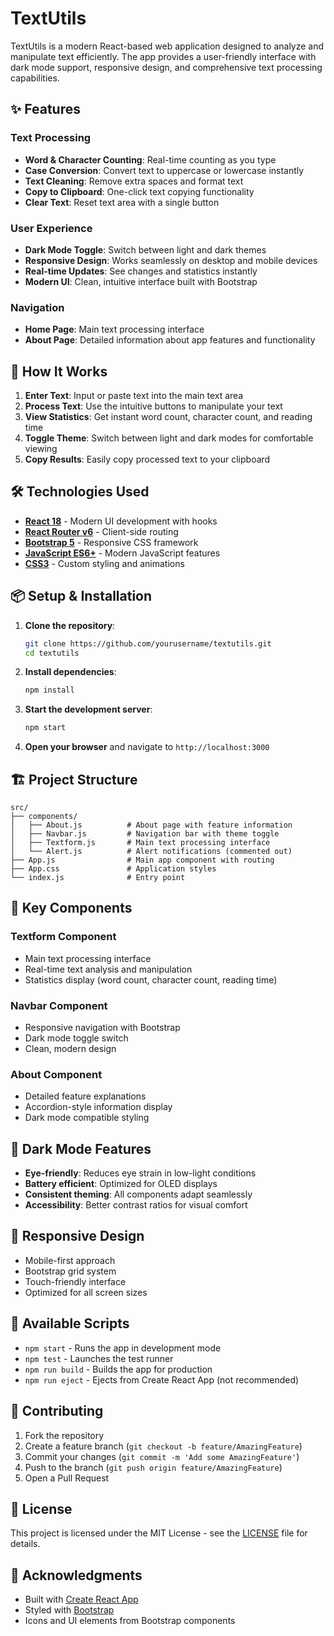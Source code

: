 # TextUtils

TextUtils is a modern React-based web application designed to analyze and manipulate text efficiently. The app provides a user-friendly interface with dark mode support, responsive design, and comprehensive text processing capabilities.

## ✨ Features

### Text Processing
- **Word & Character Counting**: Real-time counting as you type
- **Case Conversion**: Convert text to uppercase or lowercase instantly
- **Text Cleaning**: Remove extra spaces and format text
- **Copy to Clipboard**: One-click text copying functionality
- **Clear Text**: Reset text area with a single button

### User Experience
- **Dark Mode Toggle**: Switch between light and dark themes
- **Responsive Design**: Works seamlessly on desktop and mobile devices
- **Real-time Updates**: See changes and statistics instantly
- **Modern UI**: Clean, intuitive interface built with Bootstrap

### Navigation
- **Home Page**: Main text processing interface
- **About Page**: Detailed information about app features and functionality

## 🚀 How It Works

1. **Enter Text**: Input or paste text into the main text area
2. **Process Text**: Use the intuitive buttons to manipulate your text
3. **View Statistics**: Get instant word count, character count, and reading time
4. **Toggle Theme**: Switch between light and dark modes for comfortable viewing
5. **Copy Results**: Easily copy processed text to your clipboard

## 🛠️ Technologies Used

- **[React 18](https://react.dev/)** - Modern UI development with hooks
- **[React Router v6](https://reactrouter.com/)** - Client-side routing
- **[Bootstrap 5](https://getbootstrap.com/)** - Responsive CSS framework
- **[JavaScript ES6+](https://developer.mozilla.org/en-US/docs/Web/JavaScript)** - Modern JavaScript features
- **[CSS3](https://developer.mozilla.org/en-US/docs/Web/CSS)** - Custom styling and animations

## 📦 Setup & Installation

1. **Clone the repository**:
   ```bash
   git clone https://github.com/yourusername/textutils.git
   cd textutils
   ```

2. **Install dependencies**:
   ```bash
   npm install
   ```

3. **Start the development server**:
   ```bash
   npm start
   ```

4. **Open your browser** and navigate to `http://localhost:3000`

## 🏗️ Project Structure

```
src/
├── components/
│   ├── About.js          # About page with feature information
│   ├── Navbar.js         # Navigation bar with theme toggle
│   ├── Textform.js       # Main text processing interface
│   └── Alert.js          # Alert notifications (commented out)
├── App.js                # Main app component with routing
├── App.css               # Application styles
└── index.js              # Entry point
```

## 🎨 Key Components

### Textform Component
- Main text processing interface
- Real-time text analysis and manipulation
- Statistics display (word count, character count, reading time)

### Navbar Component
- Responsive navigation with Bootstrap
- Dark mode toggle switch
- Clean, modern design

### About Component
- Detailed feature explanations
- Accordion-style information display
- Dark mode compatible styling

## 🌙 Dark Mode Features

- **Eye-friendly**: Reduces eye strain in low-light conditions
- **Battery efficient**: Optimized for OLED displays
- **Consistent theming**: All components adapt seamlessly
- **Accessibility**: Better contrast ratios for visual comfort

## 📱 Responsive Design

- Mobile-first approach
- Bootstrap grid system
- Touch-friendly interface
- Optimized for all screen sizes

## 🔧 Available Scripts

- `npm start` - Runs the app in development mode
- `npm test` - Launches the test runner
- `npm run build` - Builds the app for production
- `npm run eject` - Ejects from Create React App (not recommended)

## 🤝 Contributing

1. Fork the repository
2. Create a feature branch (`git checkout -b feature/AmazingFeature`)
3. Commit your changes (`git commit -m 'Add some AmazingFeature'`)
4. Push to the branch (`git push origin feature/AmazingFeature`)
5. Open a Pull Request

## 📄 License

This project is licensed under the MIT License - see the [LICENSE](LICENSE) file for details.

## 🙏 Acknowledgments

- Built with [Create React App](https://create-react-app.dev/)
- Styled with [Bootstrap](https://getbootstrap.com/)
- Icons and UI elements from Bootstrap components

